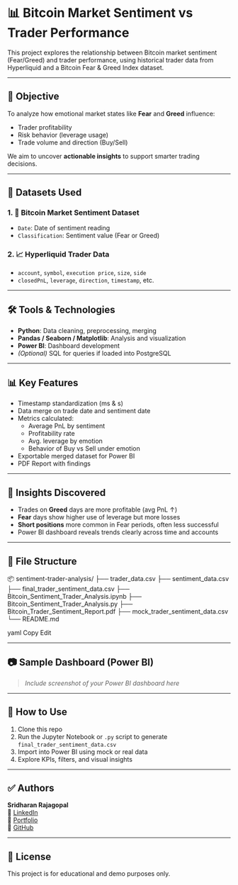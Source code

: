 # 📊 Bitcoin Market Sentiment vs Trader Performance

This project explores the relationship between Bitcoin market sentiment (Fear/Greed) and trader performance, using historical trader data from Hyperliquid and a Bitcoin Fear & Greed Index dataset.

---

## 🚀 Objective

To analyze how emotional market states like **Fear** and **Greed** influence:
- Trader profitability
- Risk behavior (leverage usage)
- Trade volume and direction (Buy/Sell)

We aim to uncover **actionable insights** to support smarter trading decisions.

---

## 📁 Datasets Used

### 1. 🧠 Bitcoin Market Sentiment Dataset
- `Date`: Date of sentiment reading
- `Classification`: Sentiment value (Fear or Greed)

### 2. 📈 Hyperliquid Trader Data
- `account`, `symbol`, `execution price`, `size`, `side`
- `closedPnL`, `leverage`, `direction`, `timestamp`, etc.

---

## 🛠️ Tools & Technologies

- **Python**: Data cleaning, preprocessing, merging
- **Pandas / Seaborn / Matplotlib**: Analysis and visualization
- **Power BI**: Dashboard development
- *(Optional)* SQL for queries if loaded into PostgreSQL

---

## 📊 Key Features

- Timestamp standardization (ms & s)
- Data merge on trade date and sentiment date
- Metrics calculated:
  - Average PnL by sentiment
  - Profitability rate
  - Avg. leverage by emotion
  - Behavior of Buy vs Sell under emotion
- Exportable merged dataset for Power BI
- PDF Report with findings

---

## 📌 Insights Discovered

- Trades on **Greed** days are more profitable (avg PnL ↑)
- **Fear** days show higher use of leverage but more losses
- **Short positions** more common in Fear periods, often less successful
- Power BI dashboard reveals trends clearly across time and accounts

---

## 📁 File Structure

📦 sentiment-trader-analysis/
├── trader_data.csv
├── sentiment_data.csv
├── final_trader_sentiment_data.csv
├── Bitcoin_Sentiment_Trader_Analysis.ipynb
├── Bitcoin_Sentiment_Trader_Analysis.py
├── Bitcoin_Trader_Sentiment_Report.pdf
├── mock_trader_sentiment_data.csv
└── README.md

yaml
Copy
Edit

---

## 📷 Sample Dashboard (Power BI)
> *Include screenshot of your Power BI dashboard here*

---

## 🧠 How to Use

1. Clone this repo  
2. Run the Jupyter Notebook or `.py` script to generate `final_trader_sentiment_data.csv`
3. Import into Power BI using mock or real data
4. Explore KPIs, filters, and visual insights

---

## ✅ Authors

**Sridharan Rajagopal**  
🔗 [LinkedIn](https://www.linkedin.com/in/sridharan-rajagopal)  
📁 [Portfolio](https://portfolio-demo-sridharanrajagopal1s-projects.vercel.app/)  
🐍 [GitHub](https://github.com/sridharanrajagopal1)

---

## 📃 License

This project is for educational and demo purposes only.
